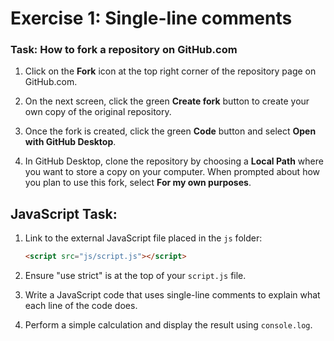 # Exercise 1: Single-line comments

### Task: How to fork a repository on GitHub.com

1. Click on the **Fork** icon at the top right corner of the repository page on GitHub.com.

2. On the next screen, click the green **Create fork** button to create your own copy of the original repository.

3. Once the fork is created, click the green **Code** button and select **Open with GitHub Desktop**.

4. In GitHub Desktop, clone the repository by choosing a **Local Path** where you want to store a copy on your computer. When prompted about how you plan to use this fork, select **For my own purposes**.

## JavaScript Task:

1. Link to the external JavaScript file placed in the `js` folder:
   ```html
   <script src="js/script.js"></script>
   ```
2. Ensure "use strict" is at the top of your `script.js` file.

3. Write a JavaScript code that uses single-line comments to explain what each
   line of the code does.

4. Perform a simple calculation and display the result
   using `console.log`.
